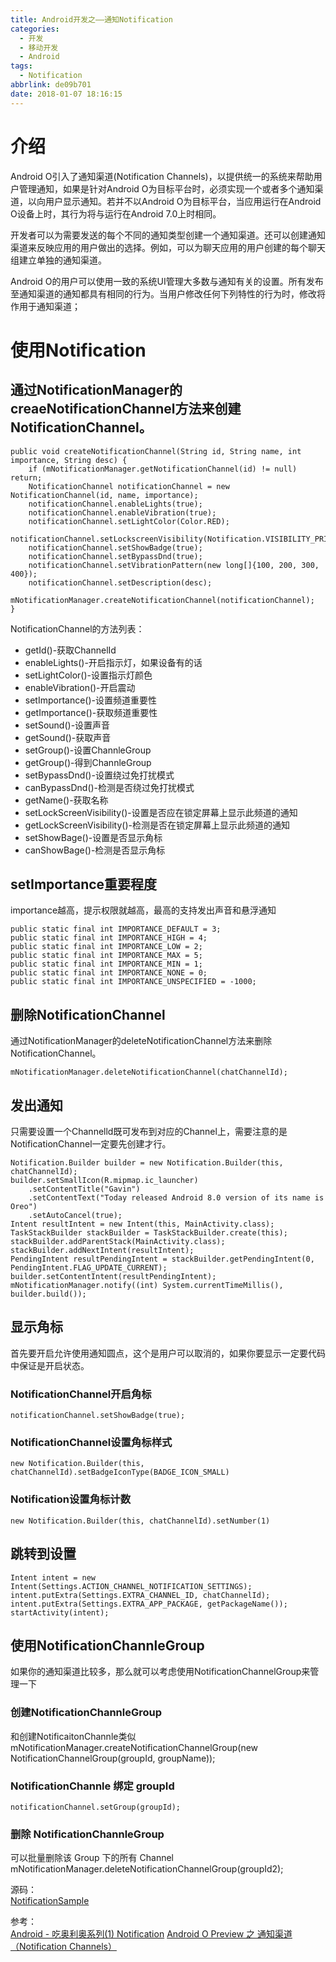 ```yaml
---
title: Android开发之——通知Notification
categories:
  - 开发
  - 移动开发
  - Android
tags:
  - Notification
abbrlink: de09b701
date: 2018-01-07 18:16:15
---
```

# 介绍
Android O引入了通知渠道(Notification Channels)，以提供统一的系统来帮助用户管理通知，如果是针对Android O为目标平台时，必须实现一个或者多个通知渠道，以向用户显示通知。若并不以Android O为目标平台，当应用运行在Android O设备上时，其行为将与运行在Android 7.0上时相同。  

开发者可以为需要发送的每个不同的通知类型创建一个通知渠道。还可以创建通知渠道来反映应用的用户做出的选择。例如，可以为聊天应用的用户创建的每个聊天组建立单独的通知渠道。  

Android O的用户可以使用一致的系统UI管理大多数与通知有关的设置。所有发布至通知渠道的通知都具有相同的行为。当用户修改任何下列特性的行为时，修改将作用于通知渠道；  
<!--more--> 

# 使用Notification  
## 通过NotificationManager的creaeNotificationChannel方法来创建NotificationChannel。  

	public void createNotificationChannel(String id, String name, int importance, String desc) {
        if (mNotificationManager.getNotificationChannel(id) != null) return;
        NotificationChannel notificationChannel = new NotificationChannel(id, name, importance);
        notificationChannel.enableLights(true);
        notificationChannel.enableVibration(true);
        notificationChannel.setLightColor(Color.RED);
        notificationChannel.setLockscreenVisibility(Notification.VISIBILITY_PRIVATE);
        notificationChannel.setShowBadge(true);
        notificationChannel.setBypassDnd(true);
        notificationChannel.setVibrationPattern(new long[]{100, 200, 300, 400});
        notificationChannel.setDescription(desc);
        mNotificationManager.createNotificationChannel(notificationChannel);
    }
NotificationChannel的方法列表：  

- getId()-获取ChannelId
- enableLights()-开启指示灯，如果设备有的话 
- setLightColor()-设置指示灯颜色
- enableVibration()-开启震动
- setImportance()-设置频道重要性
- getImportance()-获取频道重要性
- setSound()-设置声音
- getSound()-获取声音
- setGroup()-设置ChannleGroup
- getGroup()-得到ChannleGroup
- setBypassDnd()-设置绕过免打扰模式
- canBypassDnd()-检测是否绕过免打扰模式
- getName()-获取名称
- setLockScreenVisibility()-设置是否应在锁定屏幕上显示此频道的通知
- getLockScreenVisibility()-检测是否在锁定屏幕上显示此频道的通知
- setShowBage()-设置是否显示角标
- canShowBage()-检测是否显示角标

## setImportance重要程度 
importance越高，提示权限就越高，最高的支持发出声音和悬浮通知 

	public static final int IMPORTANCE_DEFAULT = 3;
	public static final int IMPORTANCE_HIGH = 4;
	public static final int IMPORTANCE_LOW = 2;
	public static final int IMPORTANCE_MAX = 5;
	public static final int IMPORTANCE_MIN = 1;
	public static final int IMPORTANCE_NONE = 0;
	public static final int IMPORTANCE_UNSPECIFIED = -1000;
## 删除NotificationChannel  
通过NotificationManager的deleteNotificationChannel方法来删除NotificationChannel。  

	mNotificationManager.deleteNotificationChannel(chatChannelId);
## 发出通知 
只需要设置一个Channelld既可发布到对应的Channel上，需要注意的是NotificationChannel一定要先创建才行。  

	Notification.Builder builder = new Notification.Builder(this, chatChannelId);
	builder.setSmallIcon(R.mipmap.ic_launcher)
        .setContentTitle("Gavin")
        .setContentText("Today released Android 8.0 version of its name is Oreo")
        .setAutoCancel(true);
	Intent resultIntent = new Intent(this, MainActivity.class);
	TaskStackBuilder stackBuilder = TaskStackBuilder.create(this);
	stackBuilder.addParentStack(MainActivity.class);
	stackBuilder.addNextIntent(resultIntent);
	PendingIntent resultPendingIntent = stackBuilder.getPendingIntent(0, PendingIntent.FLAG_UPDATE_CURRENT);
	builder.setContentIntent(resultPendingIntent);
	mNotificationManager.notify((int) System.currentTimeMillis(), builder.build());
## 显示角标 
首先要开启允许使用通知圆点，这个是用户可以取消的，如果你要显示一定要代码中保证是开启状态。  

### NotificationChannel开启角标 
	notificationChannel.setShowBadge(true);
### NotificationChannel设置角标样式
	new Notification.Builder(this, chatChannelId).setBadgeIconType(BADGE_ICON_SMALL)
### Notification设置角标计数
	new Notification.Builder(this, chatChannelId).setNumber(1)
## 跳转到设置
	Intent intent = new Intent(Settings.ACTION_CHANNEL_NOTIFICATION_SETTINGS);
	intent.putExtra(Settings.EXTRA_CHANNEL_ID, chatChannelId);
	intent.putExtra(Settings.EXTRA_APP_PACKAGE, getPackageName());
	startActivity(intent);
## 使用NotificationChannleGroup 
如果你的通知渠道比较多，那么就可以考虑使用NotificationChannelGroup来管理一下  

### 创建NotificationChannleGroup 
和创建NotificaitonChannle类似 
	mNotificationManager.createNotificationChannelGroup(new NotificationChannelGroup(groupId, groupName)); 
### NotificationChannle 绑定 groupId  
	notificationChannel.setGroup(groupId);  
### 删除 NotificationChannleGroup  
可以批量删除该 Group 下的所有 Channel  
	mNotificationManager.deleteNotificationChannelGroup(groupId2);  

源码：  
[NotificationSample][0]

参考：  
[Android - 吃奥利奥系列(1) Notification][1]
[Android O Preview 之 通知渠道（Notification Channels）][2]



[0]: https://github.com/PGzxc/NotificationSample
[1]: https://juejin.im/entry/599cf2896fb9a0248228b2bf  
[2]: https://www.jianshu.com/p/92afa56aee05